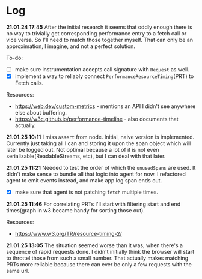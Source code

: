# Log

**21.01.24 17:45** After the initial research it seems that oddly enough there is no way to trivially get corresponding performance entry to a fetch call or vice versa. So I'll need to match those together myself. That can only be an approximation, I imagine, and not a perfect solution.

To-do:

- [ ] make sure instrumentation accepts call signature with `Request` as well.
- [x] implement a way to reliably connect `PerformanceResourceTiming`(PRT) to Fetch calls.

Resources:

- https://web.dev/custom-metrics - mentions an API I didn't see anywhere else about buffering.
- https://w3c.github.io/performance-timeline - also documents that actually.

**21.01.25 10:11** I miss `assert` from node. Initial, naive version is implemented. Currently just taking all I can and storing it upon the span object which will later be logged out. Not optimal because a lot of it is not even serializable(ReadableStreams, etc), but I can deal with that later.

**21.01.25 11:21** Needed to test the order of which the `unusedSpans` are used. It didn't make sense to bundle all that logic into agent for now. I refactored agent to emit events instead, and make app log span ends out.

- [x] make sure that agent is not patching `fetch` multiple times.

**21.01.25 11:46** For correlating PRTs I'll start with filtering start and end times(graph in w3 became handy for sorting those out).

Resources:

- https://www.w3.org/TR/resource-timing-2/

**21.01.25 13:05** The situation seemed worse than it was, when there's a sequence of rapid requests done. I didn't initially think the browser will start to throttel those from such a small number. That actually makes matching PRTs more reliable because there can ever be only a few requests with the same url.

